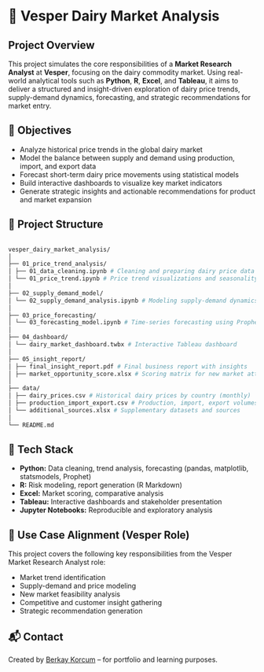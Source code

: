 # 🧪 Vesper Dairy Market Analysis

## Project Overview

This project simulates the core responsibilities of a **Market Research Analyst** at **Vesper**, focusing on the dairy commodity market. Using real-world analytical tools such as **Python**, **R**, **Excel**, and **Tableau**, it aims to deliver a structured and insight-driven exploration of dairy price trends, supply-demand dynamics, forecasting, and strategic recommendations for market entry.

## 🎯 Objectives

- Analyze historical price trends in the global dairy market
- Model the balance between supply and demand using production, import, and export data
- Forecast short-term dairy price movements using statistical models
- Build interactive dashboards to visualize key market indicators
- Generate strategic insights and actionable recommendations for product and market expansion

## 🧩 Project Structure

```bash

vesper_dairy_market_analysis/
│
├── 01_price_trend_analysis/
│ ├── 01_data_cleaning.ipynb # Cleaning and preparing dairy price data
│ └── 01_price_trend.ipynb # Price trend visualizations and seasonality analysis
│
├── 02_supply_demand_model/
│ └── 02_supply_demand_analysis.ipynb # Modeling supply-demand dynamics
│
├── 03_price_forecasting/
│ └── 03_forecasting_model.ipynb # Time-series forecasting using Prophet
│
├── 04_dashboard/
│ └── dairy_market_dashboard.twbx # Interactive Tableau dashboard
│
├── 05_insight_report/
│ ├── final_insight_report.pdf # Final business report with insights
│ ├── market_opportunity_score.xlsx # Scoring matrix for new market attractiveness
│ 
├── data/
│ ├── dairy_prices.csv # Historical dairy prices by country (monthly)
│ ├── production_import_export.csv # Production, import, export volumes
│ └── additional_sources.xlsx # Supplementary datasets and sources
│
└── README.md

```

## 🔧 Tech Stack

- **Python:** Data cleaning, trend analysis, forecasting (pandas, matplotlib, statsmodels, Prophet)
- **R:** Risk modeling, report generation (R Markdown)
- **Excel:** Market scoring, comparative analysis
- **Tableau:** Interactive dashboards and stakeholder presentation
- **Jupyter Notebooks:** Reproducible and exploratory analysis

## 📌 Use Case Alignment (Vesper Role)

This project covers the following key responsibilities from the Vesper Market Research Analyst role:

- Market trend identification  
- Supply-demand and price modeling  
- New market feasibility analysis  
- Competitive and customer insight gathering  
- Strategic recommendation generation  

## 📬 Contact

Created by [Berkay Korcum](https://github.com/0BerkayK) – for portfolio and learning purposes.


